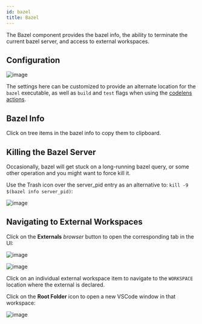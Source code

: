```yaml
---
id: bazel
title: Bazel
---
```


The Bazel component provides the bazel info, the ability to terminate the
current bazel server, and access to external workspaces.

## Configuration

![image](https://user-images.githubusercontent.com/50580/144523035-095c3c6a-3cb4-42e2-9555-97c8df70c2d4.png)

The settings here can be customized to provide an alternate location for the
`bazel` executable, as well as `build` and `test` flags when using the [codelens
actions](starlark-language-server#codelens).

## Bazel Info

Click on tree items in the bazel info to copy them to clipboard.

## Killing the Bazel Server

Occasionally, bazel will get stuck on a long-running bazel query, or some other
operation and you might want to force kill it.  

Use the Trash icon over the server_pid entry as an alternative to: `kill -9 $(bazel info server_pid)`:

![image](https://user-images.githubusercontent.com/50580/144523418-1bebe8e8-d7cf-45a5-ade3-4316295290c4.png)

## Navigating to External Workspaces

Click on the **Externals** *browser* button to open the corresponding tab in the UI:

![image](https://user-images.githubusercontent.com/50580/144523706-1d3ad444-309d-4737-a04e-691583e31882.png)

![image](https://user-images.githubusercontent.com/50580/144523680-738dacff-a76a-4a4c-8f12-bf1bda124933.png)

Click on an individual external workspace item to navigate to the `WORKSPACE` location where the external is declared.

Click on the **Root Folder** icon to open a new VSCode window in that workspace:

![image](https://user-images.githubusercontent.com/50580/144525558-1e940afa-b469-408f-8b47-008c065072c6.png)
